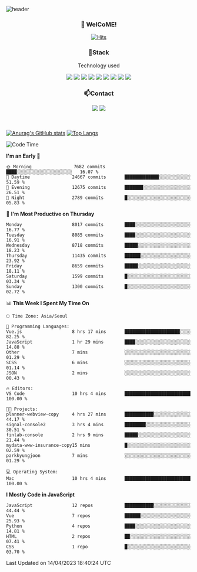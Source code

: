 ![header](https://capsule-render.vercel.app/api?type=waving&color=gradient&height=200&text=Kyungjoon&fontAlign=70&fontAlignY=40&animation=twinkling)

<h3 align="center">👋 WelCoME!</h3>

<div align=center>
  
[![Hits](https://hits.seeyoufarm.com/api/count/incr/badge.svg?url=https%3A%2F%2Fgithub.com%2Fuvula6921&count_bg=%2322BAC9&title_bg=%23827F7F&icon=iconify.svg&icon_color=%2325A27F&title=visits&edge_flat=false)](https://hits.seeyoufarm.com)
  
</div>
<h3 align="center">📌Stack</h3>
<p align="center">Technology used</p>
<div align="center"><img src="https://img.shields.io/badge/HTML5-E34F26?style=flat-square&logo=HTML5&logoColor=white"></img> <img src="https://img.shields.io/badge/CSS3-0A84FF?style=flat-square&logo=CSS3&logoColor=white"></img> <img src="https://img.shields.io/badge/JavaScript-FFCD11?style=flat-square&logo=JavaScript&logoColor=white"></img> <img src="https://img.shields.io/badge/React-00BCF6?style=flat-square&logo=React&logoColor=white"></img> <img src="https://img.shields.io/badge/jQuery-3655FF?style=flat-square&logo=jQuery&logoColor=white"></img> <img src="https://img.shields.io/badge/Ruby-E0115F?style=flat-square&logo=Ruby&logoColor=white"></img> <img src="https://img.shields.io/badge/Python-4B8BBE?style=flat-square&logo=Python&logoColor=white"></img> <img src="https://img.shields.io/badge/Vue-4FC08D?style=flat-square&logo=Vue.js&logoColor=white"></img> <img src="https://img.shields.io/badge/Nuxt-00DC82?style=flat-square&logo=Nuxt.js&logoColor=white"></img></div>

<h3 align="center">📫Contact</h3>
<div align="center"><a href="https://velog.io/@uvula6921/"><img src="https://img.shields.io/badge/Blog-20c997?style=flat-square&logo=V&logoColor=white"/></a> <a href="pkj6921@gmail.com"><img src="https://img.shields.io/badge/Gmail-EA4335?style=flat-square&logo=Gmail&logoColor=white"/></a></div>
<br>
<br>

[![Anurag's GitHub stats](https://github-readme-stats.vercel.app/api?username=uvula6921&hide=stars,issues&show_icons=true&count_private=true&theme=tokyonight)](https://github.com/anuraghazra/github-readme-stats)
[![Top Langs](https://github-readme-stats.vercel.app/api/top-langs/?username=uvula6921&hide=css,jupyter%20notebook,html&exclude_repo=uvula6921,uvula6921.github.io&layout=compact&langs_count=8)](https://github.com/anuraghazra/github-readme-stats)

<!--START_SECTION:waka-->
![Code Time](http://img.shields.io/badge/Code%20Time-1%2C528%20hrs%2018%20mins-blue)

**I'm an Early 🐤** 

```text
🌞 Morning                7682 commits        ████░░░░░░░░░░░░░░░░░░░░░   16.07 % 
🌆 Daytime                24667 commits       █████████████░░░░░░░░░░░░   51.59 % 
🌃 Evening                12675 commits       ███████░░░░░░░░░░░░░░░░░░   26.51 % 
🌙 Night                  2789 commits        █░░░░░░░░░░░░░░░░░░░░░░░░   05.83 % 
```
📅 **I'm Most Productive on Thursday** 

```text
Monday                   8017 commits        ████░░░░░░░░░░░░░░░░░░░░░   16.77 % 
Tuesday                  8085 commits        ████░░░░░░░░░░░░░░░░░░░░░   16.91 % 
Wednesday                8718 commits        █████░░░░░░░░░░░░░░░░░░░░   18.23 % 
Thursday                 11435 commits       ██████░░░░░░░░░░░░░░░░░░░   23.92 % 
Friday                   8659 commits        █████░░░░░░░░░░░░░░░░░░░░   18.11 % 
Saturday                 1599 commits        █░░░░░░░░░░░░░░░░░░░░░░░░   03.34 % 
Sunday                   1300 commits        █░░░░░░░░░░░░░░░░░░░░░░░░   02.72 % 
```


📊 **This Week I Spent My Time On** 

```text
🕑︎ Time Zone: Asia/Seoul

💬 Programming Languages: 
Vue.js                   8 hrs 17 mins       █████████████████████░░░░   82.25 % 
JavaScript               1 hr 29 mins        ████░░░░░░░░░░░░░░░░░░░░░   14.88 % 
Other                    7 mins              ░░░░░░░░░░░░░░░░░░░░░░░░░   01.29 % 
SCSS                     6 mins              ░░░░░░░░░░░░░░░░░░░░░░░░░   01.14 % 
JSON                     2 mins              ░░░░░░░░░░░░░░░░░░░░░░░░░   00.43 % 

🔥 Editors: 
VS Code                  10 hrs 4 mins       █████████████████████████   100.00 % 

🐱‍💻 Projects: 
planner-webview-copy     4 hrs 27 mins       ███████████░░░░░░░░░░░░░░   44.17 % 
signal-console2          3 hrs 4 mins        ████████░░░░░░░░░░░░░░░░░   30.51 % 
finlab-console           2 hrs 9 mins        █████░░░░░░░░░░░░░░░░░░░░   21.44 % 
mydata-www-insurance-copy15 mins             █░░░░░░░░░░░░░░░░░░░░░░░░   02.59 % 
parkkyungjoon            7 mins              ░░░░░░░░░░░░░░░░░░░░░░░░░   01.29 % 

💻 Operating System: 
Mac                      10 hrs 4 mins       █████████████████████████   100.00 % 
```

**I Mostly Code in JavaScript** 

```text
JavaScript               12 repos            ███████████░░░░░░░░░░░░░░   44.44 % 
Vue                      7 repos             ██████░░░░░░░░░░░░░░░░░░░   25.93 % 
Python                   4 repos             ████░░░░░░░░░░░░░░░░░░░░░   14.81 % 
HTML                     2 repos             ██░░░░░░░░░░░░░░░░░░░░░░░   07.41 % 
CSS                      1 repo              █░░░░░░░░░░░░░░░░░░░░░░░░   03.70 % 
```




 Last Updated on 14/04/2023 18:40:24 UTC
<!--END_SECTION:waka-->
